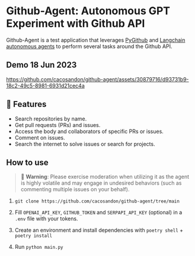 # Github-Agent: Autonomous GPT Experiment with Github API

Github-Agent is a test application that leverages [PyGithub](https://github.com/PyGithub/PyGithub) and [Langchain autonomous agents](https://docs.langchain.com/docs/components/agents/) to perform several tasks around the Github API.

## Demo 18 Jun 2023
https://github.com/cacosandon/github-agent/assets/30879716/d93731b9-18c2-49c5-8981-6931d21cec4a

## 🧪 Features
- Search repositories by name.
- Get pull requests (PRs) and issues.
- Access the body and collaborators of specific PRs or issues.
- Comment on issues.
- Search the internet to solve issues or search for projects.

## How to use
> 🚨 **Warning**: Please exercise moderation when utilizing it as the agent is highly volatile and may engage in undesired behaviors (such as commenting multiple issues on your behalf).

1. `git clone https://github.com/cacosandon/github-agent/tree/main`

2. Fill `OPENAI_API_KEY`, `GITHUB_TOKEN` and `SERPAPI_API_KEY` (optional) in a `.env` file with your tokens.

3. Create an environment and install dependencies with `poetry shell` + `poetry install`

4. Run `python main.py`
